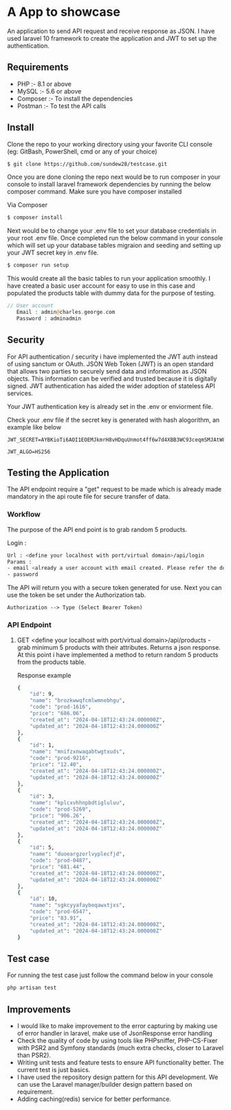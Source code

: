 # A App to showcase

An application to send API request and receive response as JSON. I have used laravel 10 framework to create the application and JWT to set up the authentication.

## Requirements

- PHP :- 8.1 or above
- MySQL :- 5.6 or above
- Composer :- To install the dependencies
- Postman :- To test the API calls

## Install

Clone the repo to your working directory using your favorite CLI console (eg: GitBash, PowerShell, cmd or any of your choice) 

```bash
$ git clone https://github.com/sundew28/testcase.git
```

Once you are done cloning the repo next would be to run composer in your console to install laravel framework dependencies by running the below composer command. Make sure you have composer installed

Via Composer

```bash
$ composer install
```

Next would be to change your .env file to set your database credentials in your root .env file. Once completed run the below command in your console which
will set up your database tables migraion and seeding and setting up your JWT secret key in .env file.

```bash
$ composer run setup
```
This would create all the basic tables to run your application smoothly. I have created a basic user account for easy to use in this case and populated the products table with dummy data for the purpose of testing.

```php
// User account
   Email : admin@charles.george.com
   Password : adminadmin
```

## Security

For API authentication / security i have implemented the JWT auth instead of using sanctum or OAuth. JSON Web Token (JWT) is an open standard that allows two parties to securely send data and information as JSON objects. This information can be verified and trusted because it is digitally signed. JWT authentication has aided the wider adoption of stateless API services.

Your JWT authentication key is already set in the .env or enviorment file.

Check your .env file if the secret key is generated with hash alogorithm, an example like below
```
JWT_SECRET=AYBKioTi6AOI1EOEMJkmrH8vHDquUnmot4ff6w7d4XBB3WC93ceqmSMJAtW8kxco

JWT_ALGO=HS256

```

## Testing the Application

The API endpoint require a "get" request to be made which is already made mandatory in the api route file for secure transfer of data.

### Workflow 

The purpose of the API end point is to grab random 5 products.

Login :

```bash
Url : <define your localhost with port/virtual domain>/api/login
Params : 
- email <already a user account with email created. Please refer the doc for the informations>,
- password
```
The API will return you with a secure token generated for use. Next you can use the token be set under the Authorization tab.

```
Authorization --> Type (Select Bearer Token)
```
### API Endpoint

1) GET <define your localhost with port/virtual domain>/api/products - grab minimum 5 products with their attributes. Returns a json response. At this point i have implemented a method to return random 5 products from the products table.

    Response example

    ```bash
    {
        "id": 9,
        "name": "brozkwwqfcmlwmnebhgu",
        "code": "prod-1616",
        "price": "686.06",
        "created_at": "2024-04-18T12:43:24.000000Z",
        "updated_at": "2024-04-18T12:43:24.000000Z"
    },
    {
        "id": 1,
        "name": "mnifzxnwaqabtwgtxuds",
        "code": "prod-9216",
        "price": "12.40",
        "created_at": "2024-04-18T12:43:24.000000Z",
        "updated_at": "2024-04-18T12:43:24.000000Z"
    },
    {
        "id": 3,
        "name": "kplcxvhhnpbdtigluluu",
        "code": "prod-5269",
        "price": "906.26",
        "created_at": "2024-04-18T12:43:24.000000Z",
        "updated_at": "2024-04-18T12:43:24.000000Z"
    },
    {
        "id": 5,
        "name": "duoeargzorlvyplecfjd",
        "code": "prod-0487",
        "price": "681.44",
        "created_at": "2024-04-18T12:43:24.000000Z",
        "updated_at": "2024-04-18T12:43:24.000000Z"
    },
    {
        "id": 10,
        "name": "sgkcyyafaybeqawxtjxs",
        "code": "prod-6547",
        "price": "83.91",
        "created_at": "2024-04-18T12:43:24.000000Z",
        "updated_at": "2024-04-18T12:43:24.000000Z"
    }
    ```

## Test case

For running the test case just follow the command below in your console
```bash
php artisan test
```

## Improvements

- I would like to make improvement to the error capturing by making use of error handler in laravel, make use of JsonResponse error handling
- Check the quality of code by using tools like PHPsniffer, PHP-CS-Fixer with PSR2 and Symfony standards (much extra checks, closer to Laravel than PSR2).
- Writing unit tests and feature tests to ensure API functionality better. The current test is just basics.
- I have used the repository design pattern for this API development. We can use the Laravel manager/builder design pattern based on requirement.
- Adding caching(redis) service for better performance.
